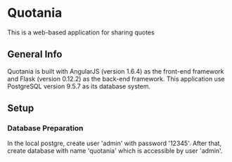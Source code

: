 # Quotania
This is a web-based application for sharing quotes

## General Info
Quotania is built with AngularJS (version 1.6.4) as the front-end framework and Flask (version 0.12.2) as the back-end framework. This application use PostgreSQL version 9.5.7 as its database system.

## Setup
### Database Preparation
In the local postgre, create user 'admin' with password '12345'. After that, create database with name 'quotania' which is accessible by user 'admin'.
 
